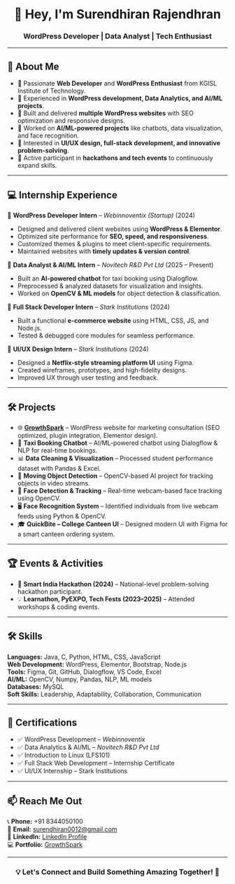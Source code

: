 <h1 align="center">👋 Hey, I'm Surendhiran Rajendhran</h1>  
<h3 align="center">WordPress Developer | Data Analyst | Tech Enthusiast</h3>  

---

## 🚀 About Me  

- 🔹 Passionate **Web Developer** and **WordPress Enthusiast** from KGISL Institute of Technology.  
- 🔹 Experienced in **WordPress development, Data Analytics, and AI/ML projects**.  
- 🔹 Built and delivered **multiple WordPress websites** with SEO optimization and responsive designs.  
- 🔹 Worked on **AI/ML-powered projects** like chatbots, data visualization, and face recognition.  
- 🔹 Interested in **UI/UX design, full-stack development, and innovative problem-solving**.  
- 🔹 Active participant in **hackathons and tech events** to continuously expand skills.  

---

## 💻 Internship Experience  

🚀 **WordPress Developer Intern** – *Webinnoventix (Startup)* (2024)  
- Designed and delivered client websites using **WordPress & Elementor**.  
- Optimized site performance for **SEO, speed, and responsiveness**.  
- Customized themes & plugins to meet client-specific requirements.  
- Maintained websites with **timely updates & version control**.  

🚀 **Data Analyst & AI/ML Intern** – *Novitech R&D Pvt Ltd* (2025 – Present)  
- Built an **AI-powered chatbot** for taxi booking using Dialogflow.  
- Preprocessed & analyzed datasets for visualization and insights.  
- Worked on **OpenCV & ML models** for object detection & classification.  

🚀 **Full Stack Developer Intern** – *Stark Institutions* (2024)  
- Built a functional **e-commerce website** using HTML, CSS, JS, and Node.js.  
- Tested & debugged core modules for seamless performance.  

🚀 **UI/UX Design Intern** – *Stark Institutions* (2024)  
- Designed a **Netflix-style streaming platform UI** using Figma.  
- Created wireframes, prototypes, and high-fidelity designs.  
- Improved UX through user testing and feedback.  

---

## 🛠 Projects  

- 🌐 **[GrowthSpark](https://growthspark.tech/)** – WordPress website for marketing consultation (SEO optimized, plugin integration, Elementor design).  
- 🤖 **Taxi Booking Chatbot** – AI/ML-powered chatbot using Dialogflow & NLP for real-time bookings.  
- 📊 **Data Cleaning & Visualization** – Processed student performance dataset with Pandas & Excel.  
- 🎥 **Moving Object Detection** – OpenCV-based AI project for tracking objects in video streams.  
- 👤 **Face Detection & Tracking** – Real-time webcam-based face tracking using OpenCV.  
- 🖥 **Face Recognition System** – Identified individuals from live webcam feeds using Python & OpenCV.  
- 🎓 **QuickBite – College Canteen UI** – Designed modern UI with Figma for a smart canteen ordering system.  

---

## 🏆 Events & Activities  

- 🥇 **Smart India Hackathon (2024)** – National-level problem-solving hackathon participant.  
- 💡 **Learnathon, PyEXPO, Tech Fests (2023–2025)** – Attended workshops & coding events.  

---

## 🛠 Skills  

**Languages:** Java, C, Python, HTML, CSS, JavaScript  
**Web Development:** WordPress, Elementor, Bootstrap, Node.js  
**Tools:** Figma, Git, GitHub, Dialogflow, VS Code, Excel  
**AI/ML:** OpenCV, Numpy, Pandas, NLP, ML models  
**Databases:** MySQL  
**Soft Skills:** Leadership, Adaptability, Collaboration, Communication  

---

## 📜 Certifications  

- ✅ WordPress Development – *Webinnoventix*  
- ✅ Data Analytics & AI/ML – *Novitech R&D Pvt Ltd*  
- ✅ Introduction to Linux (LFS101)  
- ✅ Full Stack Web Development – Internship Certificate  
- ✅ UI/UX Internship – Stark Institutions  

---

## 📫 Reach Me Out  

📞 **Phone:** +91 8344050100  
📧 **Email:** [surendhiran0012@gmail.com](mailto:surendhiran0012@gmail.com)  
🔗 **LinkedIn:** [LinkedIn Profile](https://www.linkedin.com/in/surendhiran-rajendhran-49a888259)  
💻 **Portfolio:** [GrowthSpark](https://growthspark.tech/)  

---

<h3 align="center">💡 Let's Connect and Build Something Amazing Together! 🚀</h3>  
